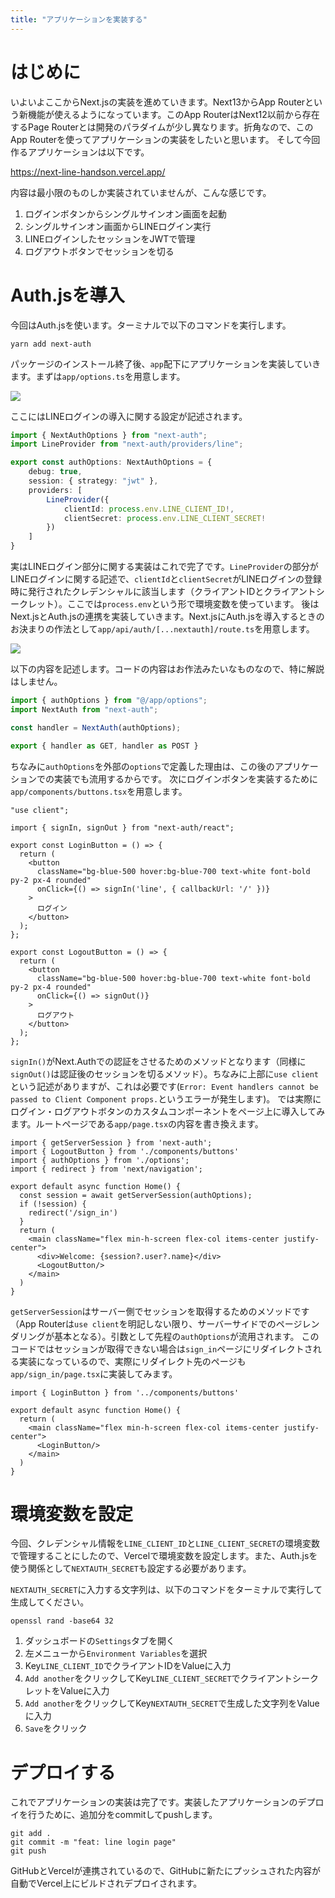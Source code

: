 ```yaml
---
title: "アプリケーションを実装する"
---
```


# はじめに

いよいよここからNext.jsの実装を進めていきます。Next13からApp Routerという新機能が使えるようになっています。このApp RouterはNext12以前から存在するPage Routerとは開発のパラダイムが少し異なります。折角なので、このApp Routerを使ってアプリケーションの実装をしたいと思います。
そして今回作るアプリケーションは以下です。

https://next-line-handson.vercel.app/

内容は最小限のものしか実装されていませんが、こんな感じです。

1. ログインボタンからシングルサインオン画面を起動
2. シングルサインオン画面からLINEログイン実行
3. LINEログインしたセッションをJWTで管理
4. ログアウトボタンでセッションを切る

# Auth.jsを導入

今回はAuth.jsを使います。ターミナルで以下のコマンドを実行します。

```
yarn add next-auth
```

パッケージのインストール終了後、`app`配下にアプリケーションを実装していきます。まずは`app/options.ts`を用意します。

![](https://storage.googleapis.com/zenn-user-upload/68940f752d8a-20231022.png)

ここにはLINEログインの導入に関する設定が記述されます。

```ts:app/options.ts
import { NextAuthOptions } from "next-auth";
import LineProvider from "next-auth/providers/line";

export const authOptions: NextAuthOptions = {
    debug: true,
    session: { strategy: "jwt" },
    providers: [
        LineProvider({
            clientId: process.env.LINE_CLIENT_ID!,
            clientSecret: process.env.LINE_CLIENT_SECRET!
        })
    ]
}
```

実はLINEログイン部分に関する実装はこれで完了です。`LineProvider`の部分がLINEログインに関する記述で、`clientId`と`clientSecret`がLINEログインの登録時に発行されたクレデンシャルに該当します（クライアントIDとクライアントシークレット）。ここでは`process.env`という形で環境変数を使っています。
後はNext.jsとAuth.jsの連携を実装していきます。Next.jsにAuth.jsを導入するときのお決まりの作法として`app/api/auth/[...nextauth]/route.ts`を用意します。

![](https://storage.googleapis.com/zenn-user-upload/ad7d75015a93-20231022.png)

以下の内容を記述します。コードの内容はお作法みたいなものなので、特に解説はしません。

```ts:app/api/auth/[...nextauth]/route.ts
import { authOptions } from "@/app/options";
import NextAuth from "next-auth";

const handler = NextAuth(authOptions);

export { handler as GET, handler as POST }
```

ちなみに`authOptions`を外部の`options`で定義した理由は、この後のアプリケーションでの実装でも流用するからです。
次にログインボタンを実装するために`app/components/buttons.tsx`を用意します。

```tsx:app/components/buttons.tsx
"use client";

import { signIn, signOut } from "next-auth/react";

export const LoginButton = () => {
  return (
    <button
      className="bg-blue-500 hover:bg-blue-700 text-white font-bold py-2 px-4 rounded"
      onClick={() => signIn('line', { callbackUrl: '/' })}
    >
      ログイン
    </button>
  );
};

export const LogoutButton = () => {
  return (
    <button
      className="bg-blue-500 hover:bg-blue-700 text-white font-bold py-2 px-4 rounded"
      onClick={() => signOut()}
    >
      ログアウト
    </button>
  );
};
```

`signIn()`がNext.Authでの認証をさせるためのメソッドとなります（同様に`signOut()`は認証後のセッションを切るメソッド）。ちなみに上部に`use client`という記述がありますが、これは必要です(`Error: Event handlers cannot be passed to Client Component props.`というエラーが発生します)。
では実際にログイン・ログアウトボタンのカスタムコンポーネントをページ上に導入してみます。ルートページである`app/page.tsx`の内容を書き換えます。

```tsx:app/page.tsx
import { getServerSession } from 'next-auth';
import { LogoutButton } from './components/buttons'
import { authOptions } from './options';
import { redirect } from 'next/navigation';

export default async function Home() {
  const session = await getServerSession(authOptions);
  if (!session) {
    redirect('/sign_in')
  }
  return (
    <main className="flex min-h-screen flex-col items-center justify-center">
      <div>Welcome: {session?.user?.name}</div>
      <LogoutButton/>
    </main>
  )
}
```

`getServerSession`はサーバー側でセッションを取得するためのメソッドです（App Routerは`use client`を明記しない限り、サーバーサイドでのページレンダリングが基本となる）。引数として先程の`authOptions`が流用されます。
このコードではセッションが取得できない場合は`sign_in`ページにリダイレクトされる実装になっているので、実際にリダイレクト先のページも`app/sign_in/page.tsx`に実装してみます。

```tsx:app/sign_in/page.tsx
import { LoginButton } from '../components/buttons'

export default async function Home() {
  return (
    <main className="flex min-h-screen flex-col items-center justify-center">
      <LoginButton/>
    </main>
  )
}
```

# 環境変数を設定

今回、クレデンシャル情報を`LINE_CLIENT_ID`と`LINE_CLIENT_SECRET`の環境変数で管理することにしたので、Vercelで環境変数を設定します。また、Auth.jsを使う関係として`NEXTAUTH_SECRET`も設定する必要があります。

`NEXTAUTH_SECRET`に入力する文字列は、以下のコマンドをターミナルで実行して生成してください。

```
openssl rand -base64 32
```

1. ダッシュボードの`Settings`タブを開く
2. 左メニューから`Environment Variables`を選択
3. Key`LINE_CLIENT_ID`でクライアントIDをValueに入力
4. `Add another`をクリックしてKey`LINE_CLIENT_SECRET`でクライアントシークレットをValueに入力
5. `Add another`をクリックしてKey`NEXTAUTH_SECRET`で生成した文字列をValueに入力
6. `Save`をクリック

# デプロイする

これでアプリケーションの実装は完了です。実装したアプリケーションのデプロイを行うために、追加分をcommitしてpushします。

```
git add .
git commit -m "feat: line login page"
git push
```

GitHubとVercelが連携されているので、GitHubに新たにプッシュされた内容が自動でVercel上にビルドされデプロイされます。
